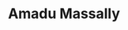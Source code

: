 ---
layout: page

category: what-you-did

gallery_item:
    photo: Amadu Massally.jpg
    photo_caption: Amadu Massally

    caption_header: Amadu Massally
    caption: Amadu Massally

title: Amadu Massally

---